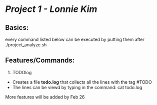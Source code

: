 # *Project 1 - Lonnie Kim*


## Basics:

every command listed below can be executed by putting them after ./project_analyze.sh


## Features/Commands:

1. TODOlog

- Creates a file **todo.log** that collects all the lines with the tag #TODO
- The lines can be viewd by typing in the command: cat todo.log




More features will be added by Feb 26
